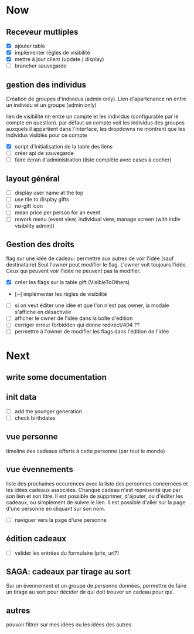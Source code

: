 # Now

## Receveur mutliples

- [x] ajouter table
- [x] implémenter règles de visibilité
- [x] mettre à jour client (update / display)
- [ ] brancher sauvegarde

## gestion des individus

Création de groupes d'individus (admin only). Lien d'apartenance nn entre un
individu et un groupe (admin only)

lien de visibilité nn entre un compte et les individus (configurable par le
compte en question). par défaut un compte voit les individus des groupes
auxquels il appartient dans l'interface, les dropdowns ne montrent que les
individus visibles pour ce compte

- [x] script d'initialisation de la table des liens
- [ ] créer api de sauvegarde
- [ ] faire écran d'administration (liste complète avec cases à cocher)

## layout général
- [ ] display user name at the top
- [ ] use tile to display gifts
- [ ] no-gift icon
- [ ] mean price per person for an event
- [ ] rework menu (event view, individual view, manage screen (with indiv visibility admin))

## Gestion des droits

flag sur une idée de cadeau: permettre aux autres de voir l'idée (sauf destinataire)
Seul l'owner peut modifier le flag. L'owner voit toujours l'idée.
Ceux qui peuvent voir l'idée ne peuvent pas la modifier.

- [x] créer les flags sur la table gift (VisibleToOthers)
- [~] implémenter les règles de visibilité
- [ ] si on veut éditer une idée et que l'on n'est pas owner, la modale s'affiche en désactivée
- [ ] afficher le owner de l'idée dans la boîte d'édition
- [ ] corriger erreur forbidden qui donne redirect/404 ??
- [ ] permettre à l'owner de modifier les flags dans l'édition de l'idée

# Next

## write some documentation

## init data
- [ ] add the younger generation
- [ ] check birthdates

## vue personne
timeline des cadeaux offerts à cette personne (par tout le monde)

## vue évennements

liste des prochaines occurences avec la liste des personnes concernées et les
idées cadeaux associées. Chanque cadeau n'est représenté que par son lien et
son titre. Il est possible de supprimer, d'ajouter, ou d'éditer les cadeaux, ou
simplement de suivre le lien. Il est possible d'aller sur la page d'une
personne en cliquant sur son nom.

- [ ] naviguer vers la page d'une personne

## édition cadeaux
- [ ] valider les entrées du formulaire (prix, url?)

## SAGA: cadeaux par tirage au sort

Sur un évennement et un groupe de personne données, permettre de faire un
tirage au sort pour décider de qui doit trouver un cadeau pour qui.

## autres
pouvoir filtrer sur mes idées ou les idées des autres


